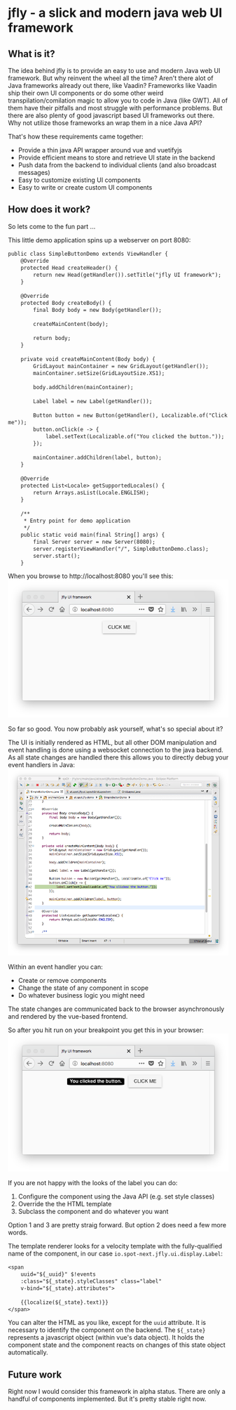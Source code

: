 # jfly - a slick and modern java web UI framework
## What is it?
The idea behind jfly is to provide an easy to use and modern Java web UI framework. But why reinvent the wheel all the time? Aren't there alot of Java frameworks already out there, like Vaadin?
Frameworks like Vaadin ship their own UI components or do some other weird transpilation/comilation magic to allow you to code in Java (like GWT). All of them have their pitfalls and most struggle with performance problems.
But there are also plenty of good javascript based UI frameworks out there. Why not utilize those frameworks an wrap them in a nice Java API?

That's how these requirements came together:
* Provide a thin java API wrapper around vue and vuetifyjs
* Provide efficient means to store and retrieve UI state in the backend
* Push data from the backend to individual clients (and also broadcast messages)
* Easy to customize existing UI components
* Easy to write or create custom UI components

## How does it work?
So lets come to the fun part ...

This little demo application spins up a webserver on port 8080:
```
public class SimpleButtonDemo extends ViewHandler {
	@Override
	protected Head createHeader() {
		return new Head(getHandler()).setTitle("jfly UI framework");
	}

	@Override
	protected Body createBody() {
		final Body body = new Body(getHandler());

		createMainContent(body);

		return body;
	}

	private void createMainContent(Body body) {
		GridLayout mainContainer = new GridLayout(getHandler());
		mainContainer.setSize(GridLayoutSize.XS1);

		body.addChildren(mainContainer);

		Label label = new Label(getHandler());

		Button button = new Button(getHandler(), Localizable.of("Click me"));
		button.onClick(e -> {
			label.setText(Localizable.of("You clicked the button."));
		});

		mainContainer.addChildren(label, button);
	}

	@Override
	protected List<Locale> getSupportedLocales() {
		return Arrays.asList(Locale.ENGLISH);
	}

	/**
	 * Entry point for demo application
	 */
	public static void main(final String[] args) {
		final Server server = new Server(8080);
		server.registerViewHandler("/", SimpleButtonDemo.class);
		server.start();
	}
```

When you browse to http://localhost:8080 you'll see this:
![Vuetify-based UI](docs/img/demo_before_button_click.png)

So far so good. You now probably ask yourself, what's so special about it?

The UI is initially rendered as HTML, but all other DOM manipulation and event handling is done using a websocket connection to the java backend.
As all state changes are handled there this allows you to directly debug your event handlers in Java:
![Vuetify-based UI](docs/img/eclipse_breakpoint.png)

Within an event handler you can:
* Create or remove components
* Change the state of any component in scope
* Do whatever business logic you might need

The state changes are communicated back to the browser asynchronously and rendered by the vue-based frontend.

So after you hit run on your breakpoint you get this in your browser:
![Vuetify-based UI](docs/img/demo_after_button_click.png)

If you are not happy with the looks of the label you can do:
1. Configure the component using the Java API (e.g. set style classes)
2. Override the the HTML template
3. Subclass the component and do whatever you want

Option 1 and 3 are pretty straig forward. But option 2 does need a few more words.

The template renderer looks for a velocity template with the fully-qualified name of the component, in our case `io.spot-next.jfly.ui.display.Label`:
```
<span
	uuid="${_uuid}" $!events
	:class="${_state}.styleClasses" class="label" 
	v-bind="${_state}.attributes">
	
	{{localize(${_state}.text)}}
</span>
```

You can alter the HTML as you like, except for the `uuid` attribute. It is necessary to identify the component on the  backend. The `${_state}` represents a javascript object (within vue's data object). It holds the component state and the component reacts on changes of this state object automatically.

## Future work
Right now I would consider this framework in alpha status. There are only a handful of components implemented. But it's pretty stable right now.

